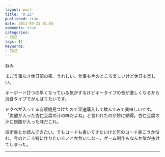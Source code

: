 ```yaml
---
layout: post
title: '9.22'
published: true
date: 2011-09-23 01:05
comments: true
categories:
- 日記
tags: []
keywords:
- 日記
---
```

ねみ

まごう事なき休日前の夜。うれしい。仕事も今のところ楽しいけど休日も楽しい。

キーボード打つの早くなっている気がするけどキータイプの音が激しくなるから消音タイプでがんばりたいです。

ドクペが入ってる自販機見つけたので早速購入して飲んでみて美味しいです。「炭酸が入った杏仁豆腐の汁の味だよね」と言われたのが妙に納得。杏仁豆腐の汁に炭酸が入った味だこれ。

技術書とか読んできたい。でもコードも書いてきたいけど何のコード書こうか悩む。今のところ特に作りたいモノとか無いしなー、ゲーム制作もなんか気が抜けてしまった。

---

